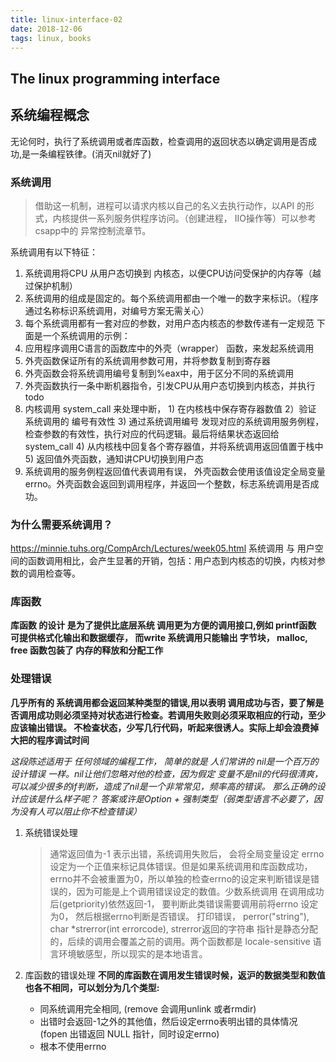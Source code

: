 ```yaml
---
title: linux-interface-02
date: 2018-12-06
tags: linux, books
---
```

The linux programming interface
----------

## 系统编程概念

无论何时，执行了系统调用或者库函数，检查调用的返回状态以确定调用是否成功,是一条编程铁律。(消灭nil就好了)

### 系统调用
  >   借助这一机制，进程可以请求内核以自己的名义去执行动作，以API 的形式，内核提供一系列服务供程序访问。（创建进程， IIO操作等）可以参考 csapp中的 异常控制流章节。

  系统调用有以下特征：
  1. 系统调用将CPU 从用户态切换到 内核态，以便CPU访问受保护的内存等（越过保护机制）
  2. 系统调用的组成是固定的。每个系统调用都由一个唯一的数字来标识。（程序通过名称标识系统调用，对编号方案无需关心）
  3. 每个系统调用都有一套对应的参数，对用户态内核态的参数传递有一定规范
  下面是一个系统调用的示例：
  1. 应用程序调用C语言的函数库中的外壳（wrapper） 函数，来发起系统调用
  2. 外壳函数保证所有的系统调用参数可用，并将参数复制到寄存器
  3. 外壳函数会将系统调用编号复制到%eax中，用于区分不同的系统调用
  4. 外壳函数执行一条中断机器指令，引发CPU从用户态切换到内核态，并执行 todo
  5. 内核调用 system_call 来处理中断，
    1) 在内核栈中保存寄存器数值
    2）验证 系统调用的 编号有效性
    3) 通过系统调用编号 发现对应的系统调用服务例程，检查参数的有效性，执行对应的代码逻辑。最后将结果状态返回给system_call
    4) 从内核栈中回复各个寄存器值，并将系统调用返回值置于栈中
    5) 返回值外壳函数，通知讲CPU切换到用户态
  6. 系统调用的服务例程返回值代表调用有误， 外壳函数会使用该值设定全局变量errno。外壳函数会返回到调用程序，并返回一个整数，标志系统调用是否成功。

### 为什么需要系统调用？
 https://minnie.tuhs.org/CompArch/Lectures/week05.html
 系统调用 与 用户空间的函数调用相比，会产生显著的开销，包括：用户态到内核态的切换，内核对参数的调用检查等。
### 库函数

**库函数 的设计 是为了提供比底层系统 调用更为方便的调用接口,例如 printf函数 可提供格式化输出和数据缓存， 而write 系统调用只能输出 字节块， malloc, free 函数包装了 内存的释放和分配工作**

### 处理错误
**几乎所有的 系统调用都会返回某种类型的错误,用以表明 调用成功与否，要了解是否调用成功则必须坚持对状态进行检查。若调用失败则必须采取相应的行动，至少应该输出错误。 不检查状态，少写几行代码，听起来很诱人。实际上却会浪费掉大把的程序调试时间**

*这段陈述适用于 任何领域的编程工作， 简单的就是 人们常讲的 nil是一个百万的设计错误 一样。nil让他们忽略对他的检查，因为假定 变量不是nil的代码很清爽，可以减少很多的if判断，造成了nil是一个非常常见，频率高的错误。 那么正确的设计应该是什么样子呢？ 答案或许是Option + 强制类型（弱类型语言不必要了，因为没有人可以阻止你不检查错误）*

1. 系统错误处理
   
    > 通常返回值为-1 表示出错，系统调用失败后， 会将全局变量设定 errno 设定为一个正值来标记具体错误。但是如果系统调用和库函数成功，errno并不会被重置为0，所以单独的检查errno的设定来判断错误是错误的，因为可能是上个调用错误设定的数值。少数系统调用 在调用成功后(getpriority)依然返回-1， 要判断此类错误需要调用前将errno 设定为0， 然后根据errno判断是否错误。
    打印错误， perror("string"), char *strerror(int errorcode), strerror返回的字符串 指针是静态分配的，后续的调用会覆盖之前的调用。两个函数都是 locale-sensitive 语言环境敏感型，所以现实的是本地语言。
2. 库函数的错误处理
   **不同的库函数在调用发生错误时候，返沪的数据类型和数值也各不相同，可以划分为几个类型:**
   * 同系统调用完全相同, (remove 会调用unlink 或者rmdir)
   * 出错时会返回-1之外的其他值，然后设定errno表明出错的具体情况 (fopen 出错返回 NULL 指针，同时设定errno)
   * 根本不使用errno

